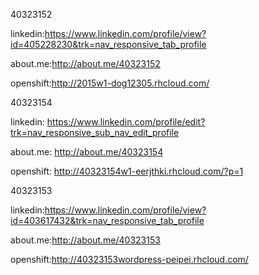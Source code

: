 40323152

linkedin:https://www.linkedin.com/profile/view?id=405228230&trk=nav_responsive_tab_profile

about.me:http://about.me/40323152

openshift:http://2015w1-dog12305.rhcloud.com/


40323154

linkedin:  https://www.linkedin.com/profile/edit?trk=nav_responsive_sub_nav_edit_profile

about.me:  http://about.me/40323154

openshift:  http://40323154w1-eerjthki.rhcloud.com/?p=1

40323153

linkedin:https://www.linkedin.com/profile/view?id=403617432&trk=nav_responsive_tab_profile

about.me:http://about.me/40323153

openshift:http://40323153wordpress-peipei.rhcloud.com/